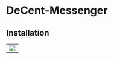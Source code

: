 # DeCent-Messenger

## Installation

<table>
  <tr>
    <td>
      <img src="/blob/main/readme/decent-messenger-installation-1.png">
    </td>
  </tr>
</table>
